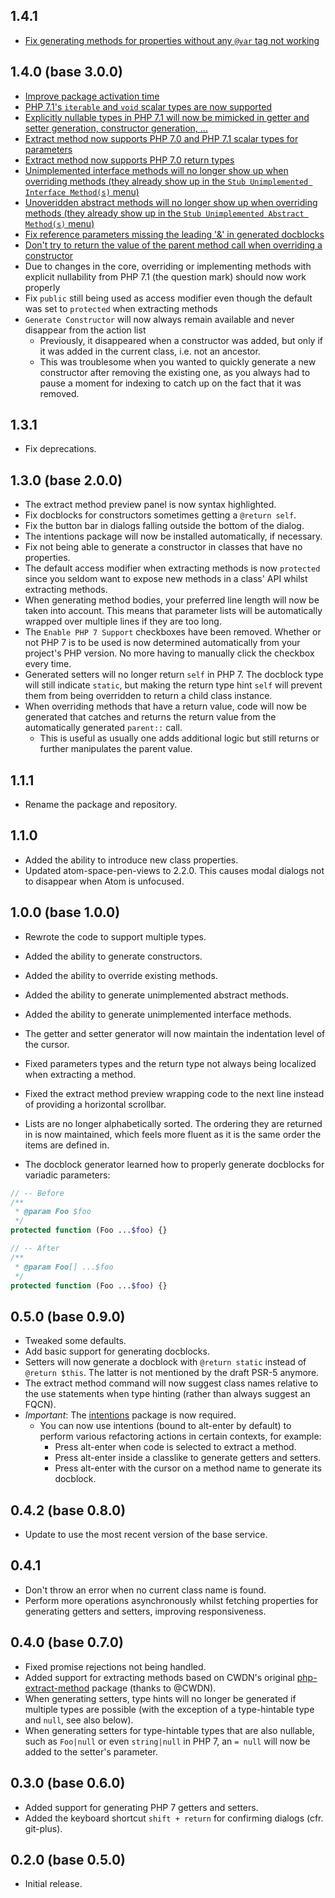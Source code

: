 ## 1.4.1
* [Fix generating methods for properties without any `@var` tag not working](https://github.com/php-integrator/atom-refactoring/issues/51)

## 1.4.0 (base 3.0.0)
* [Improve package activation time](https://github.com/php-integrator/atom-refactoring/issues/46)
* [PHP 7.1's `iterable` and `void` scalar types are now supported](https://github.com/php-integrator/atom-refactoring/issues/48)
* [Explicitly nullable types in PHP 7.1 will now be mimicked in getter and setter generation, constructor generation, ...](https://github.com/php-integrator/atom-refactoring/issues/45)
* [Extract method now supports PHP 7.0 and PHP 7.1 scalar types for parameters](https://github.com/php-integrator/atom-refactoring/issues/20)
* [Extract method now supports PHP 7.0 return types](https://github.com/php-integrator/atom-refactoring/issues/20)
* [Unimplemented interface methods will no longer show up when overriding methods (they already show up in the `Stub Unimplemented Interface Method(s)` menu)](https://github.com/php-integrator/atom-refactoring/issues/49)
* [Unoveridden abstract methods will no longer show up when overriding methods (they already show up in the `Stub Unimplemented Abstract Method(s)` menu)](https://github.com/php-integrator/atom-refactoring/issues/49)
* [Fix reference parameters missing the leading '&' in generated docblocks](https://github.com/php-integrator/atom-refactoring/issues/37)
* [Don't try to return the value of the parent method call when overriding a constructor](https://github.com/php-integrator/atom-refactoring/issues/39)
* Due to changes in the core, overriding or implementing methods with explicit nullability from PHP 7.1 (the question mark) should now work properly
* Fix `public` still being used as access modifier even though the default was set to `protected` when extracting methods
* `Generate Constructor` will now always remain available and never disappear from the action list
  * Previously, it disappeared when a constructor was added, but only if it was added in the current class, i.e. not an ancestor.
  * This was troublesome when you wanted to quickly generate a new constructor after removing the existing one, as you always had to pause a moment for indexing to catch up on the fact that it was removed.

## 1.3.1
* Fix deprecations.

## 1.3.0 (base 2.0.0)
* The extract method preview panel is now syntax highlighted.
* Fix docblocks for constructors sometimes getting a `@return self`.
* Fix the button bar in dialogs falling outside the bottom of the dialog.
* The intentions package will now be installed automatically, if necessary.
* Fix not being able to generate a constructor in classes that have no properties.
* The default access modifier when extracting methods is now `protected` since you seldom want to expose new methods in a class' API whilst extracting methods.
* When generating method bodies, your preferred line length will now be taken into account. This means that parameter lists will be automatically wrapped over multiple lines if they are too long.
* The `Enable PHP 7 Support` checkboxes have been removed. Whether or not PHP 7 is to be used is now determined automatically from your project's PHP version. No more having to manually click the checkbox every time.
* Generated setters will no longer return `self` in PHP 7. The docblock type will still indicate `static`, but making the return type hint `self` will prevent them from being overridden to return a child class instance.
* When overriding methods that have a return value, code will now be generated that catches and returns the return value from the automatically generated `parent::` call.
  * This is useful as usually one adds additional logic but still returns or further manipulates the parent value.

## 1.1.1
* Rename the package and repository.

## 1.1.0
* Added the ability to introduce new class properties.
* Updated atom-space-pen-views to 2.2.0. This causes modal dialogs not to disappear when Atom is unfocused.

## 1.0.0 (base 1.0.0)
* Rewrote the code to support multiple types.
* Added the ability to generate constructors.
* Added the ability to override existing methods.
* Added the ability to generate unimplemented abstract methods.
* Added the ability to generate unimplemented interface methods.
* The getter and setter generator will now maintain the indentation level of the cursor.
* Fixed parameters types and the return type not always being localized when extracting a method.
* Fixed the extract method preview wrapping code to the next line instead of providing a horizontal scrollbar.
* Lists are no longer alphabetically sorted. The ordering they are returned in is now maintained, which feels more fluent as it is the same order the items are defined in.

* The docblock generator learned how to properly generate docblocks for variadic parameters:

```php
// -- Before
/**
 * @param Foo $foo
 */
protected function (Foo ...$foo) {}

// -- After
/**
 * @param Foo[] ...$foo
 */
protected function (Foo ...$foo) {}
```

## 0.5.0 (base 0.9.0)
* Tweaked some defaults.
* Add basic support for generating docblocks.
* Setters will now generate a docblock with `@return static` instead of `@return $this`. The latter is not mentioned by the draft PSR-5 anymore.
* The extract method command will now suggest class names relative to the use statements when type hinting (rather than always suggest an FQCN).
* *Important*: The [intentions](https://github.com/steelbrain/intentions) package is now required.
  * You can now use intentions (bound to alt-enter by default) to perform various refactoring actions in certain contexts, for example:
    * Press alt-enter when code is selected to extract a method.
    * Press alt-enter inside a classlike to generate getters and setters.
    * Press alt-enter with the cursor on a method name to generate its docblock.

## 0.4.2 (base 0.8.0)
* Update to use the most recent version of the base service.

## 0.4.1
* Don't throw an error when no current class name is found.
* Perform more operations asynchronously whilst fetching properties for generating getters and setters, improving responsiveness.

## 0.4.0 (base 0.7.0)
* Fixed promise rejections not being handled.
* Added support for extracting methods based on CWDN's original [php-extract-method](https://github.com/CWDN/php-extract-method) package (thanks to @CWDN).
* When generating setters, type hints will no longer be generated if multiple types are possible (with the exception of a type-hintable type and `null`, see also below).
* When generating setters for type-hintable types that are also nullable, such as `Foo|null` or even `string|null` in PHP 7, an `= null` will now be added to the setter's parameter.

## 0.3.0 (base 0.6.0)
* Added support for generating PHP 7 getters and setters.
* Added the keyboard shortcut `shift + return` for confirming dialogs (cfr. git-plus).

## 0.2.0 (base 0.5.0)
* Initial release.
